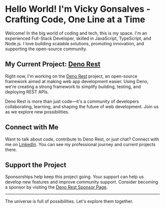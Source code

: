 # Hello World! I'm Vicky Gonsalves - Crafting Code, One Line at a Time

Welcome! In the big world of coding and tech, this is my space. I'm an experienced Full-Stack Developer, skilled in JavaScript, TypeScript, and Node.js. I love building scalable solutions, promoting innovation, and supporting the open-source community.

## My Current Project: [Deno Rest](https://github.com/vicky-gonsalves/deno_rest)

Right now, I'm working on the [Deno Rest](https://github.com/vicky-gonsalves/deno_rest) project, an open-source framework aimed at making web app development easier. Using Deno, we're creating a strong framework to simplify building, testing, and deploying REST APIs.

Deno Rest is more than just code—it's a community of developers collaborating, learning, and shaping the future of web development. Join us as we explore new possibilities.

## Connect with Me

Want to talk about code, contribute to Deno Rest, or just chat? Connect with me on [LinkedIn](https://www.linkedin.com/in/vickygonsalves/). You can see my professional journey and current projects there.

## Support the Project

Sponsorships help keep this project going. Your support can help us develop new features and improve community support. Consider becoming a sponsor by visiting the [Deno Rest Sponsor Page](https://github.com/sponsors/vicky-gonsalves).

---

The universe is full of possibilities. Let's explore them together.
